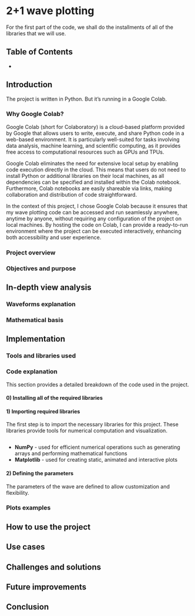 # 2+1 wave plotting
For the first part of the code, we shall do the installments of all of the libraries that we will use. 



## Table of Contents
- 

## Introduction 
The project is written in Python. But it’s running in a Google Colab.

### Why Google Colab? 
Google Colab (short for Colaboratory) is a cloud-based platform provided by Google that allows users to write, execute, and share Python code in a web-based environment. It is particularly well-suited for tasks involving data analysis, machine learning, and scientific computing, as it provides free access to computational resources such as GPUs and TPUs.

Google Colab eliminates the need for extensive local setup by enabling code execution directly in the cloud. This means that users do not need to install Python or additional libraries on their local machines, as all dependencies can be specified and installed within the Colab notebook. Furthermore, Colab notebooks are easily shareable via links, making collaboration and distribution of code straightforward.

In the context of this project, I chose Google Colab because it ensures that my wave plotting code can be accessed and run seamlessly anywhere, anytime by anyone, without requiring any configuration of the project on local machines. By hosting the code on Colab, I can provide a ready-to-run environment where the project can be executed interactively, enhancing both accessibility and user experience.

### Project overview 

### Objectives and purpose 


## In-depth view analysis

### Waveforms explanation

### Mathematical basis 


## Implementation

### Tools and libraries used

### Code explanation 
This section provides a detailed breakdown of the code used in the project. 

#### 0) Installing all of the required libraries

#### 1) Importing required libraries 
The first step is to import the necessary libraries for this project. These libraries provide tools for numerical computation and visualization. 

```python 

```

- **NumPy** - used for efficient numerical operations such as generating arrays and performing mathematical functions 
- **Matplotlib** - used for creating static, animated and interactive plots

#### 2) Defining the parameters
The parameters of the wave are defined to allow customization and flexibility.

### Plots examples


## How to use the project

## Use cases

## Challenges and solutions 

## Future improvements

## Conclusion


